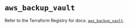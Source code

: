 # `aws_backup_vault`

Refer to the Terraform Registry for docs: [`aws_backup_vault`](https://registry.terraform.io/providers/hashicorp/aws/6.7.0/docs/resources/backup_vault).
